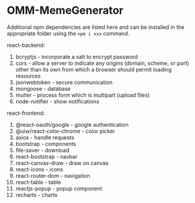 # OMM-MemeGenerator

Additional npm dependencies are listed here and can be installed in the appropriate folder using the ```npm i xxx``` command.

react-backend:
1. bcryptjs - incorporate a salt to encrypt password 
2. cors - allow a server to indicate any origins (domain, scheme, or port) other than its own from which a browser should permit loading resources
3. jsonwebtoken - secure communication
4. mongoose - database
5. multer - process form which is multipart (upload files)
6. node-notifier - show notifications

react-frontend:
1. @react-oauth/google - google authentication
2. @uiw/react-color-chrome - color picker
3. axios - handle requests
4. bootstrap - components
5. file-saver - download
6. react-bootstrap - navbar 
7. react-canvas-draw - draw on canvas 
8. react-icons - icons
9. react-router-dom - navigation
10. react-table - table
11. reactjs-popup - popup component
12. recharts - charts


